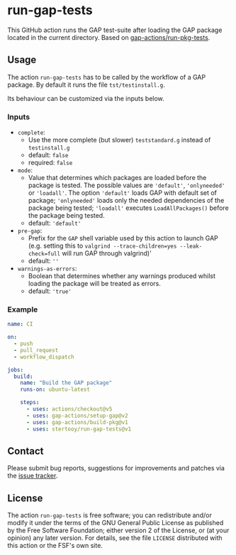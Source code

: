 # run-gap-tests

This GitHub action runs the GAP test-suite after loading the GAP package located in the current directory. Based on [gap-actions/run-pkg-tests](https://github.com/gap-actions/run-pkg-tests).


## Usage

The action `run-gap-tests` has to be called by the workflow of a GAP package.
By default it runs the file `tst/testinstall.g`.

Its behaviour can be customized via the inputs below.

### Inputs
  - `complete`:
    * Use the more complete (but slower) `teststandard.g` instead of `testinstall.g`
    * default: `false`
    * required: `false`
- `mode`:
  - Value that determines which packages are loaded before the package is tested. The possible values
    are `'default'`, `'onlyneeded'` or `'loadall'`. The option `'default'` loads GAP with default
    set of package; `'onlyneeded'` loads only the needed dependencies of the package being tested;
    `'loadall'` executes `LoadAllPackages()` before the package being tested.
  - default: `'default'`
- `pre-gap`:
  - Prefix for the `GAP` shell variable used by this action to launch GAP (e.g.
    setting this to `valgrind --trace-children=yes --leak-check=full` will run
    GAP through valgrind)'
  - default: `''`
- `warnings-as-errors`:
  - Boolean that determines whether any warnings produced whilst loading the package will be treated as errors.
  - default: `'true'`

### Example

```yaml
name: CI

on:
  - push
  - pull_request
  - workflow_dispatch

jobs:
  build:
    name: "Build the GAP package"
    runs-on: ubuntu-latest

    steps:
      - uses: actions/checkout@v5
      - uses: gap-actions/setup-gap@v2
      - uses: gap-actions/build-pkg@v1
      - uses: stertooy/run-gap-tests@v1
```

## Contact

Please submit bug reports, suggestions for improvements and patches via
the [issue tracker](https://github.com/stertooy/run-gap-tests/issues).

## License

The action `run-gap-tests` is free software; you can redistribute
and/or modify it under the terms of the GNU General Public License as published
by the Free Software Foundation; either version 2 of the License, or (at your
opinion) any later version. For details, see the file `LICENSE` distributed
with this action or the FSF's own site.
